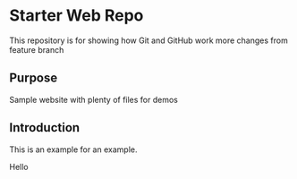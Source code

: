 # Starter Web Repo

This repository is for showing how Git and GitHub work
more changes from feature branch 

## Purpose

Sample website with plenty of files for demos

## Introduction
This is an example for an example.

Hello